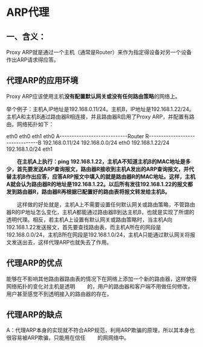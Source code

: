 # ARP代理

## 一、含义：

Proxy ARP就是通过一个主机（通常是Router）来作为指定得设备对另一个设备作出ARP请求得应答。

## 代理ARP的应用环境

Proxy ARP应该使用主机**没有配置默认网关或没有任何路由策略**的网络上。

举个例子：主机A,IP地址是192.168.0.11/24。主机B，IP地址是192.168.1.22/24。主机A和主机B通过路由器R相连接，并且路由器R启用了Proxy ARP，并配置有路由。网络拓扑如下：

   eth0                          eth0       eth1                             eth0
   A----------------------------Router R--------------------------------B
192.168.0.11/24        192.168.0.0/24 eth0                 192.168.1.22/24
                               192.168.1.0/24 eth1  

　　**在主机A上执行：ping 192.168.1.22，主机A不知道主机B的MAC地址是多少，首先要发送ARP查询报文，路由器R接收到主机A发出的ARP查询报文，并代替主机B作出应答，应答ARP报文中填入的就是路由器R的MAC地址。这样，主机A就会认为路由器R的地址是192.168.1.22。以后所有发往192.168.1.22的报文都发到路由器R，路由器R再根据已配置好的路由表将报文转发给主机B。**

  　　这样做的好处就是，主机A上不需要设置任何默认网关或路由策略，不管路由器R的IP地址怎么变化，主机A都能通过路由器B到达主机B，也就是实现了所谓的透明代理。相反，若主机A上设置有默认网关或路由策略时，当主机A向192.168.1.22发送报文，首先要查找路由表，而主机A所在的网段是192.168.0.0/24，主机B所在网段是192.168.1.0/24，主机A只能通过默认网关将报文发送出去，这样代理ARP也就失去了作用。

## 代理ARP的优点

能够在不影响其他路由器路由表的情况下在网络上添加一个新的路由器，这样使得网络拓扑的变化对主机是透明　　      的，用户的路由器和客户端不用做任何修改，用户甚至感觉不到透明接入的路由器的存在。

## 代理ARP的缺点

A：代理ARP本身的实现就不符合ARP规范，利用ARP欺骗的原理，所以其本身也很容易被ARP欺骗，只能用在信任　　      的网网络中。